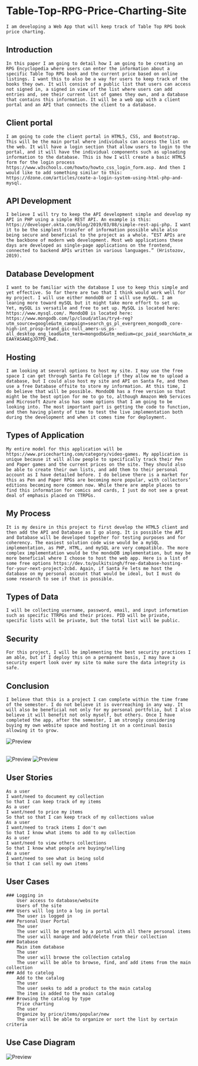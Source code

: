 # Table-Top-RPG-Price-Charting-Site
	I am developing a Web App that will keep track of Table Top RPG book price charting.
## Introduction
	In this paper I am going to detail how I am going to be creating an RPG Encyclopedia where users can enter the information about a specific Table Top RPG book and the current price based on online listings. I want this to also be a way for users to keep track of the books they own. It will consist of a public list that users can access not signed in, a signed in view of the list where users can add entries and, see their current list of games they own, and a database that contains this information. It will be a web app with a client portal and an API that connects the client to a database. 
## Client portal
	I am going to code the client portal in HTML5, CSS, and Bootstrap. This will be the main portal where individuals can access the list on the web. It will have a login section that allow users to login to the portal, and it will have the individual components such as uploading information to the database. This is how I will create a basic HTML5 form for the login process https://www.w3schools.com/howto/howto_css_login_form.asp. And then I would like to add something similar to this: https://dzone.com/articles/ceate-a-login-system-using-html-php-and-mysql. 
## API Development
	I believe I will try to keep the API development simple and develop my API in PHP using a simple REST API. An example is this: https://developer.okta.com/blog/2019/03/08/simple-rest-api-php. I want it to be the simplest transfer of information possible while also being secure and beneficial to the project as a whole. “EST APIs are the backbone of modern web development. Most web applications these days are developed as single-page applications on the frontend, connected to backend APIs written in various languages.” (Hristozov, 2019).
## Database Development
	I want to be familiar with the database I use to keep this simple and yet effective. So far there are two that I think would work well for my project. I will use either mondoDB or I will use mySQL. I am leaning more toward mySQL but it might take more effort to set up. Yet, mySQL is versatile and free to set up. MySQL is located here: https://www.mysql.com/. MondoDB is located here: https://www.mongodb.com/lp/cloud/atlas/try4-reg?utm_source=google&utm_campaign=search_gs_pl_evergreen_mongodb_core-high-int_prosp-brand_gic-null_amers-us_ps-all_desktop_eng_lead&utm_term=mongodb&utm_medium=cpc_paid_search&utm_ad=e&utm_ad_campaign_id=22124314743&adgroup=173195490443&cq_cmp=22124314743&gad_source=1&gclid=EAIaIQobChMIzIq_n5KHiwMV81N_AB28hCq-EAAYASAAEgJO7PD_BwE. 
## Hosting
	I am looking at several options to host my site. I may use the free space I can get through Santa Fe College if they allow me to upload a database, but I could also host my site and API on Santa Fe, and then use a free Database offsite to store my information. At this time, I do believe that will be possible. MondoDB has a free version so that might be the best option for me to go to, although Amazon Web Services and Microsoft Azure also has some options that I am going to be looking into. The most important part is getting the code to function, and then having plenty of time to test the live implementation both during the development and when it comes time for deployment. 
## Types of Application
	My entire model for this application will be https://www.pricecharting.com/category/video-games. My application is unique because it will allow people to specifically track their Pen and Paper games and the current prices on the site. They should also be able to create their own lists, and add them to their personal account as I have detailed before. I do believe there is a market for this as Pen and Paper RPGs are becoming more popular, with collectors’ editions becoming more common now. While there are ample places to find this information for comics and cards, I just do not see a great deal of emphasis placed on TTRPGs.  

## My Process
	It is my desire in this project to first develop the HTML5 client and then add the API and Database as I go along. It is possible the API and Database will be developed together for testing purposes and for coherency. The easiest solution code wise would be a mySQL implementation, as PHP, HTML, and mySQL are very compatible. The more complex implementation would be the mondoDB implementation, but may be more beneficial where I choose to host the web app. Here is a list of some free options https://dev.to/pulkitsingh/free-database-hosting-for-your-next-project-2cbd. Again, if Santa Fe lets me host the database on my personal account that would be ideal, but I must do some research to see if that is possible.
## Types of Data
	I will be collecting username, password, email, and input information such as specific TTRPGs and their prices. PID will be private, specific lists will be private, but the total list will be public. 
## Security
	For this project, I will be implementing the best security practices I am able, but if I deploy this on a permanent basis, I may have a security expert look over my site to make sure the data integrity is safe. 
## Conclusion
	I believe that this is a project I can complete within the time frame of the semester. I do not believe it is overreaching in any way. It will also be beneficial not only for my personal portfolio, but I also believe it will benefit not only myself, but others. Once I have completed the app, after the semester, I am strongly considering buying my own website space and hosting it on a continual basis allowing it to grow. 
![Preview](https://github.com/wavesymphony/Table-Top-RPG-Price-Charting-Site/blob/Images/architecturediagram.drawio.png?raw=true)</p>	
![Preview](https://github.com/wavesymphony/Table-Top-RPG-Price-Charting-Site/blob/Images/TTRPGPriceChartWireFrame.drawio-2.png?raw=true)
![Preview](https://github.com/wavesymphony/Table-Top-RPG-Price-Charting-Site/blob/Images/Database%20PHP.drawio-2.png?raw=true)
## User Stories
	As a user
	I want/need to document my collection
	So that I can keep track of my items
 	As a user
	I want/need to price my items
	So that so that I can keep track of my collections value
	As a user
	I want/need to track items I don't own
	So that I know what items to add to my collection
 	As a user
	I want/need to view others collections
	So that I know what people are buying/selling
 	As a user
  	I want/need to see what is being sold
   	So that I can sell my own items
## User Cases
	### Logging in
		User access to database/website
		Users of the site
	### Users will log into a log in portal
		The user is logged in
	### Personal User Portal
		The user
		The user will be greeted by a portal with all there personal items
		The user will manage and add/delete from their collection
 	### Database
		Main item database
		The user
		The user will browse the collection catalog
		The user will be able to browse, find, and add items from the main collection
 	### Add to catelog
		Add to the catalog
		The user
		The user seeks to add a product to the main catalog
		The item is added to the main catalog
 	### Browsing the catalog by type
		Price charting
		The user
		Organize by price/items/popular/new
		The user will be able to organize or sort the list by certain criteria
## Use Case Diagram
![Preview](https://github.com/wavesymphony/Table-Top-RPG-Price-Charting-Site/blob/Images/UserCases.drawio.png?raw=true)
